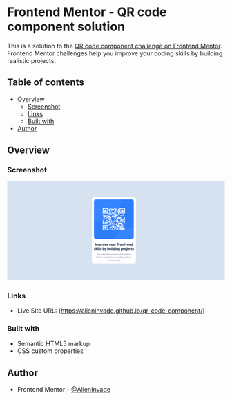 # Frontend Mentor - QR code component solution

This is a solution to the [QR code component challenge on Frontend Mentor](https://www.frontendmentor.io/challenges/qr-code-component-iux_sIO_H). Frontend Mentor challenges help you improve your coding skills by building realistic projects. 

## Table of contents

- [Overview](#overview)
  - [Screenshot](#screenshot)
  - [Links](#links)
  - [Built with](#built-with)
- [Author](#author)


## Overview

### Screenshot

![](./Screenshot%202024-06-11%20122356.png)


### Links

- Live Site URL: (https://alieninvade.github.io/qr-code-component/)

### Built with

- Semantic HTML5 markup
- CSS custom properties


## Author

- Frontend Mentor - [@AlienInvade](https://www.frontendmentor.io/profile/AlienInvade)




